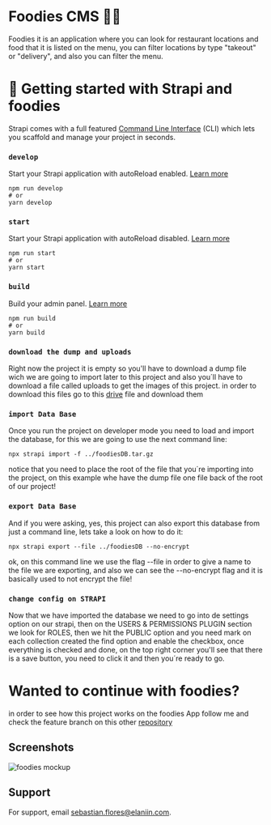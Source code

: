 # Foodies CMS 🍔🍟

Foodies it is an application where you can look for restaurant locations and food that
it is listed on the menu, you can filter locations by type "takeout" or "delivery", and
also you can filter the menu.

# 🚀 Getting started with Strapi and foodies

Strapi comes with a full featured [Command Line Interface](https://docs.strapi.io/developer-docs/latest/developer-resources/cli/CLI.html) (CLI) which lets you scaffold and manage your project in seconds.

### `develop`

Start your Strapi application with autoReload enabled. [Learn more](https://docs.strapi.io/developer-docs/latest/developer-resources/cli/CLI.html#strapi-develop)

```
npm run develop
# or
yarn develop
```

### `start`

Start your Strapi application with autoReload disabled. [Learn more](https://docs.strapi.io/developer-docs/latest/developer-resources/cli/CLI.html#strapi-start)

```
npm run start
# or
yarn start
```

### `build`

Build your admin panel. [Learn more](https://docs.strapi.io/developer-docs/latest/developer-resources/cli/CLI.html#strapi-build)

```
npm run build
# or
yarn build
```
### `download the dump and uploads`

Right now the project it is empty so you'll have to download a dump file wich we are going to import later to this project and also you´ll have to download a file called uploads to get the images of this project.
in order to download this files go to this [drive](https://drive.google.com/drive/folders/1EivZFmZrf668ONfUQAt3axhBe1SAc9XO?usp=share_link) file and download them

### `import Data Base`

Once you run the project on developer mode you need to load and import the database, for this
we are going to use the next command line:


```
npx strapi import -f ../foodiesDB.tar.gz 
```
notice that you need to place the root of the file that you´re importing into the project, on this example
whe have the dump file one file back of the root of our project!

### `export Data Base`
And if you were asking, yes, this project can also export this database from just a command line,
lets take a look on how to do it:

```
npx strapi export --file ../foodiesDB --no-encrypt 
```
ok, on this command line we use the flag --file in order to give a name to the file we are 
exporting, and also we can see the --no-encrypt flag and it is basically used to not encrypt the file!

### `change config on STRAPI`

Now that we have imported the database we need to go into de settings option on our strapi, then on the USERS & PERMISSIONS PLUGIN section we look for ROLES, then we hit the PUBLIC option and you need mark on each collection created the find option and enable the checkbox, once everything is checked and done, on the top right corner you'll see that there is a save button, you need to click it and then you´re ready to go.

# Wanted to continue with foodies?

in order to see how this project works on the foodies App follow me and check the feature branch on this 
other [repository](https://gitlab.com/elaniin2/elaniin-foodies-web2/-/tree/feature/dynamic-content)
## Screenshots

![foodies mockup](https://foodies-1spdz3nbb-elaniin-foodies-web.vercel.app/assets/mockup.4e13a76d.png)


## Support

For support, email sebastian.flores@elaniin.com.
